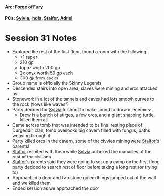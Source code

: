#### Arc: Forge of Fury
#### PCs: [Sylvia](PCs/Past/Sylvia.md), [India](PCs/Current/India.md), [Stalfor](PCs/Current/Stalfor.md), [Adriel](PCs/Current/Adriel.md)

# Session 31 Notes
- Explored the rest of the first floor, found a room with the following:
	- +1 rapier
	- 210 gp
	- topaz worth 200 gp
	- 2x onyx worth 50 gp each
	- 300 gp from sacks
- Group name is officially the Skinny Legends
- Descended stairs into open area, slaves were mining and orcs attacked us
- Stonework in a lot of the tunnels and caves had lots smooth curves to the rock (flows like waves?)
- Party decided for [Sylvia](PCs/Past/Sylvia.md) to shoot to make sound to draw in enemies:
	- Drew in a bunch of stirges, a few orcs, and a giant snapping turtle, killed them all
- Came across tomb that was intended to be final resting place of Durgeddin clan, tomb overlooks big cavern filled with fungus, paths weaving through it
- Party killed orcs in the cavern, some of the civvies mining were [Stalfor](PCs/Current/Stalfor.md)'s parents!
- [Stalfor](PCs/Current/Stalfor.md) reunited with them while [Sylvia](PCs/Past/Sylvia.md) unlocked the manacles of the rest of the civilians
- [Stalfor](PCs/Current/Stalfor.md)'s parents said they were going to set up a camp on the first floor, party decided to search rest of floor before taking a long rest (or trying to)
- Approached a door and two stone golem things jumped out of the wall and we killed them
- Ended session as we approached the door